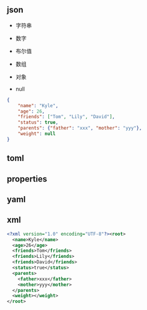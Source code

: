 ## json

- 字符串
- 数字
- 布尔值

- 数组
- 对象
- null

```json
{
    "name": "Kyle",
    "age": 26,
    "friends": ["Tom", "Lily", "David"],
    "status": true,
    "parents": {"father": "xxx", "mother": "yyy"},
    "weight": null
}
```





## toml



## properties



## yaml



## xml

```xml
<?xml version="1.0" encoding="UTF-8"?><root>
  <name>Kyle</name>
  <age>26</age>
  <friends>Tom</friends>
  <friends>Lily</friends>
  <friends>David</friends>
  <status>true</status>
  <parents>
    <father>xxx</father>
    <mother>yyy</mother>
  </parents>
  <weight></weight>
</root>
```



